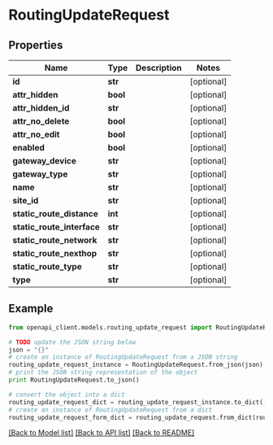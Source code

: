 # RoutingUpdateRequest


## Properties

Name | Type | Description | Notes
------------ | ------------- | ------------- | -------------
**id** | **str** |  | [optional] 
**attr_hidden** | **bool** |  | [optional] 
**attr_hidden_id** | **str** |  | [optional] 
**attr_no_delete** | **bool** |  | [optional] 
**attr_no_edit** | **bool** |  | [optional] 
**enabled** | **bool** |  | [optional] 
**gateway_device** | **str** |  | [optional] 
**gateway_type** | **str** |  | [optional] 
**name** | **str** |  | [optional] 
**site_id** | **str** |  | [optional] 
**static_route_distance** | **int** |  | [optional] 
**static_route_interface** | **str** |  | [optional] 
**static_route_network** | **str** |  | [optional] 
**static_route_nexthop** | **str** |  | [optional] 
**static_route_type** | **str** |  | [optional] 
**type** | **str** |  | [optional] 

## Example

```python
from openapi_client.models.routing_update_request import RoutingUpdateRequest

# TODO update the JSON string below
json = "{}"
# create an instance of RoutingUpdateRequest from a JSON string
routing_update_request_instance = RoutingUpdateRequest.from_json(json)
# print the JSON string representation of the object
print RoutingUpdateRequest.to_json()

# convert the object into a dict
routing_update_request_dict = routing_update_request_instance.to_dict()
# create an instance of RoutingUpdateRequest from a dict
routing_update_request_form_dict = routing_update_request.from_dict(routing_update_request_dict)
```
[[Back to Model list]](../README.md#documentation-for-models) [[Back to API list]](../README.md#documentation-for-api-endpoints) [[Back to README]](../README.md)


